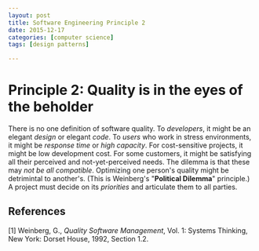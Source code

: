 ```yaml
---
layout: post
title: Software Engineering Principle 2
date: 2015-12-17
categories: [computer science]
tags: [design patterns]

---
```


# Principle 2: Quality is in the eyes of the beholder

There is no one definition of software quality. To *developers*, it might be an elegant *design* or elegant *code*. To *users* who work in stress environments, it might be *response time* or *high capacity*.
For cost-sensitive projects, it might be low development cost. For some customers, it might be satisfying all their perceived and not-yet-perceived needs.
The dilemma is that these may *not be all compatible*.
Optimizing one person's quality might be detrimintal to another's. (This is Weinberg's "**Political Dilemma**" principle.) A project must decide on its *priorities* and articulate them to all parties.

## References

[1] Weinberg, G., *Quality Software Management*, Vol. 1: Systems Thinking, New York: Dorset House, 1992, Section 1.2.